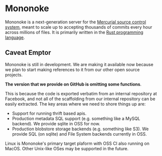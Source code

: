 # Mononoke

Mononoke is a next-generation server for the [Mercurial source control
system](https://www.mercurial-scm.org/), meant to scale up to accepting
thousands of commits every hour across millions of files. It is primarily
written in the [Rust programming language](https://www.rust-lang.org/en-US/).

## Caveat Emptor

Mononoke is still in development. We are making it available now because we plan to
start making references to it from our other open source projects.

**The version that we provide on GitHub is omitting some functions**.

This is because the code is exported verbatim from an internal repository at Facebook, and
not all of the scaffolding from our internal repository can be easily extracted. The key areas
where we need to shore things up are:

* Support for running thrift based apis.
* Production metadata SQL support (e.g. something like a MySQL backend).  We provide sqlite in OSS for now.
* Production blobstore storage backends (e.g. something like S3).  We provide SQL (on sqlite) and File System backends currently in OSS.

Linux is Mononoke's primary target plaform with OSS CI also running on MacOS. Other Unix-like OSes may be supported in the future.
